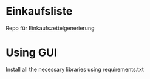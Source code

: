 # Einkaufsliste
Repo für Einkaufszettelgenerierung 


# Using GUI
Install all the necessary libraries using requirements.txt


